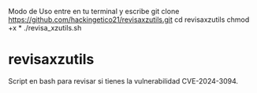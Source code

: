 Modo de Uso
entre en tu terminal y escribe
git clone https://github.com/hackingetico21/revisaxzutils.git
cd revisaxzutils
chmod +x *
./revisa_xzutils.sh

# revisaxzutils
Script en bash para revisar si tienes la vulnerabilidad CVE-2024-3094.
